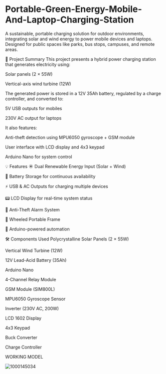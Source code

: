 # Portable-Green-Energy-Mobile-And-Laptop-Charging-Station
A sustainable, portable charging solution for outdoor environments, integrating solar and wind energy to power mobile devices and laptops. Designed for public spaces like parks, bus stops, campuses, and remote areas.

📌 Project Summary
This project presents a hybrid power charging station that generates electricity using:

Solar panels (2 × 55W)

Vertical-axis wind turbine (12W)

The generated power is stored in a 12V 35Ah battery, regulated by a charge controller, and converted to:

5V USB outputs for mobiles

230V AC output for laptops

It also features:

Anti-theft detection using MPU6050 gyroscope + GSM module

User interface with LCD display and 4x3 keypad

Arduino Nano for system control

💡 Features
☀️ Dual Renewable Energy Input (Solar + Wind)

🔋 Battery Storage for continuous availability

⚡ USB & AC Outputs for charging multiple devices

📟 LCD Display for real-time system status

🔐 Anti-Theft Alarm System

🛞 Wheeled Portable Frame

🧠 Arduino-powered automation

🛠️ Components Used
Polycrystalline Solar Panels (2 × 55W)

Vertical Wind Turbine (12W)

12V Lead-Acid Battery (35Ah)

Arduino Nano

4-Channel Relay Module

GSM Module (SIM800L)

MPU6050 Gyroscope Sensor

Inverter (230V AC, 200W)

LCD 1602 Display

4x3 Keypad

Buck Converter

Charge Controller

WORKING MODEL





![1000145034](https://github.com/user-attachments/assets/d6810d48-8c6a-446c-a85a-2cedaa0e1939)








